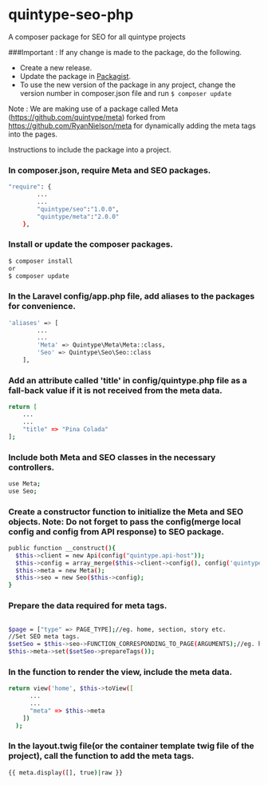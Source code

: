 # quintype-seo-php
A composer package for SEO for all quintype projects

###Important : If any change is made to the package, do the following.
* Create a new release.
* Update the package in [Packagist](https://packagist.org/).
* To use the new version of the package in any project, change the version number in composer.json file and run
``` $ composer update ```

Note : We are making use of a package called Meta (https://github.com/quintype/meta) forked from https://github.com/RyanNielson/meta for dynamically adding the meta tags into the pages.

Instructions to include the package into a project.

###  In composer.json, require Meta and SEO packages.
```sh
"require": {
        ...
        ...
        "quintype/seo":"1.0.0",
        "quintype/meta":"2.0.0"
    },
```

###  Install or update the composer packages.
```sh
$ composer install
or
$ composer update
```

###  In the Laravel config/app.php file, add aliases to the packages for convenience.
```sh
'aliases' => [
        ...
        ...
        'Meta' => Quintype\Meta\Meta::class,
        'Seo' => Quintype\Seo\Seo::class
    ],
```

###  Add an attribute called 'title' in config/quintype.php file as a fall-back value if it is not received from the meta data.
```sh
return [
    ...
    ...
    "title" => "Pina Colada"
];
```

###  Include both Meta and SEO classes in the necessary controllers.
```sh
use Meta;
use Seo;
```

###  Create a constructor function to initialize the Meta and SEO objects. Note: Do not forget to pass the config(merge local config and config from API response) to SEO package.
```sh
public function __construct(){
  $this->client = new Api(config("quintype.api-host"));
  $this->config = array_merge($this->client->config(), config('quintype'));
  $this->meta = new Meta();
  $this->seo = new Seo($this->config);
}
```
###  Prepare the data required for meta tags.
```sh

$page = ["type" => PAGE_TYPE];//eg. home, section, story etc.
//Set SEO meta tags.
$setSeo = $this->seo->FUNCTION_CORRESPONDING_TO_PAGE(ARGUMENTS);//eg. home($arguments), section($arguments), story($arguments) etc.
$this->meta->set($setSeo->prepareTags());
```

###  In the function to render the view, include the meta data.
```sh
return view('home', $this->toView([
      ...
      ...
      "meta" => $this->meta
    ])
  );
```

###  In the layout.twig file(or the container template twig file of the project), call the function to add the meta tags.
```sh
{{ meta.display([], true)|raw }}
```

